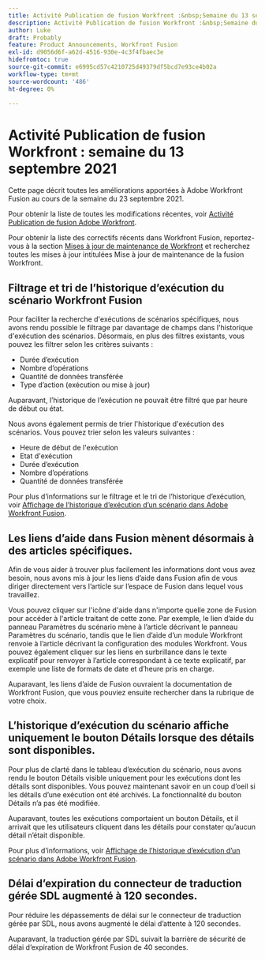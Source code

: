 ```yaml
---
title: Activité Publication de fusion Workfront :&nbsp;Semaine du 13 septembre 2021
description: Activité Publication de fusion Workfront :&nbsp;Semaine du 13 septembre 2021
author: Luke
draft: Probably
feature: Product Announcements, Workfront Fusion
exl-id: d9056d6f-a62d-4516-930e-4c3f4fbaec3e
hidefromtoc: true
source-git-commit: e6995cd57c4210725d49379df5bcd7e93ce4b02a
workflow-type: tm+mt
source-wordcount: '486'
ht-degree: 0%

---
```


# Activité Publication de fusion Workfront : semaine du 13 septembre 2021

Cette page décrit toutes les améliorations apportées à Adobe Workfront Fusion au cours de la semaine du 23 septembre 2021.

Pour obtenir la liste de toutes les modifications récentes, voir [Activité Publication de fusion Adobe Workfront](../../../product-announcements/product-releases/fusion-release-activity/fusion-release-activity.md).

Pour obtenir la liste des correctifs récents dans Workfront Fusion, reportez-vous à la section [Mises à jour de maintenance de Workfront](https://experienceleague.adobe.com/docs/workfront-known-issues/releases/current-updates.html) et recherchez toutes les mises à jour intitulées Mise à jour de maintenance de la fusion Workfront.

## Filtrage et tri de l’historique d’exécution du scénario Workfront Fusion

Pour faciliter la recherche d&#39;exécutions de scénarios spécifiques, nous avons rendu possible le filtrage par davantage de champs dans l&#39;historique d&#39;exécution des scénarios. Désormais, en plus des filtres existants, vous pouvez les filtrer selon les critères suivants :

* Durée d’exécution
* Nombre d’opérations
* Quantité de données transférée
* Type d’action (exécution ou mise à jour)

Auparavant, l’historique de l’exécution ne pouvait être filtré que par heure de début ou état.

Nous avons également permis de trier l&#39;historique d&#39;exécution des scénarios. Vous pouvez trier selon les valeurs suivantes :

* Heure de début de l&#39;exécution
* Etat d&#39;exécution
* Durée d’exécution
* Nombre d’opérations
* Quantité de données transférée

Pour plus d’informations sur le filtrage et le tri de l’historique d’exécution, voir [Affichage de l’historique d’exécution d’un scénario dans Adobe Workfront Fusion](../../../workfront-fusion/scenarios/view-scenario-execution-history.md).

## Les liens d’aide dans Fusion mènent désormais à des articles spécifiques.

Afin de vous aider à trouver plus facilement les informations dont vous avez besoin, nous avons mis à jour les liens d’aide dans Fusion afin de vous diriger directement vers l’article sur l’espace de Fusion dans lequel vous travaillez.

Vous pouvez cliquer sur l&#39;icône d&#39;aide dans n&#39;importe quelle zone de Fusion pour accéder à l&#39;article traitant de cette zone. Par exemple, le lien d’aide du panneau Paramètres du scénario mène à l’article décrivant le panneau Paramètres du scénario, tandis que le lien d’aide d’un module Workfront renvoie à l’article décrivant la configuration des modules Workfront. Vous pouvez également cliquer sur les liens en surbrillance dans le texte explicatif pour renvoyer à l’article correspondant à ce texte explicatif, par exemple une liste de formats de date et d’heure pris en charge.

Auparavant, les liens d’aide de Fusion ouvraient la documentation de Workfront Fusion, que vous pouviez ensuite rechercher dans la rubrique de votre choix.

## L’historique d’exécution du scénario affiche uniquement le bouton Détails lorsque des détails sont disponibles.

Pour plus de clarté dans le tableau d’exécution du scénario, nous avons rendu le bouton Détails visible uniquement pour les exécutions dont les détails sont disponibles. Vous pouvez maintenant savoir en un coup d’oeil si les détails d’une exécution ont été archivés. La fonctionnalité du bouton Détails n’a pas été modifiée.

Auparavant, toutes les exécutions comportaient un bouton Détails, et il arrivait que les utilisateurs cliquent dans les détails pour constater qu’aucun détail n’était disponible.

Pour plus d’informations, voir [Affichage de l’historique d’exécution d’un scénario dans Adobe Workfront Fusion](../../../workfront-fusion/scenarios/view-scenario-execution-history.md).

## Délai d’expiration du connecteur de traduction gérée SDL augmenté à 120 secondes.

Pour réduire les dépassements de délai sur le connecteur de traduction gérée par SDL, nous avons augmenté le délai d’attente à 120 secondes.

Auparavant, la traduction gérée par SDL suivait la barrière de sécurité de délai d’expiration de Workfront Fusion de 40 secondes.
